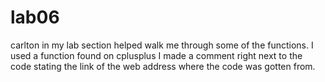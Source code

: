 # lab06

carlton in my lab section helped walk me through some of the functions.
I used a function found on cplusplus I made a comment right next to the code stating the link of the web address where the code was gotten from. 
